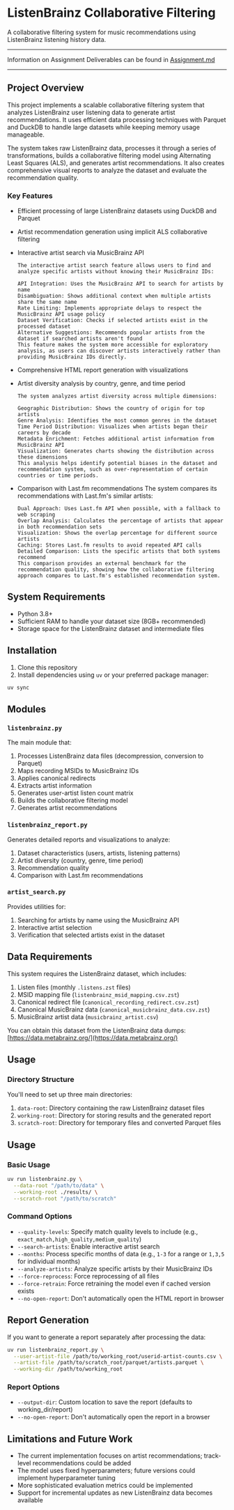 # ListenBrainz Collaborative Filtering

A collaborative filtering system for music recommendations using ListenBrainz listening history data.

---

Information on Assignment Deliverables can be found in [Assignment.md](./Assignment%20Report.md)

---

## Project Overview

This project implements a scalable collaborative filtering system that analyzes ListenBrainz user listening data to generate artist recommendations. It uses efficient data processing techniques with Parquet and DuckDB to handle large datasets while keeping memory usage manageable.

The system takes raw ListenBrainz data, processes it through a series of transformations, builds a collaborative filtering model using Alternating Least Squares (ALS), and generates artist recommendations. It also creates comprehensive visual reports to analyze the dataset and evaluate the recommendation quality.

### Key Features

- Efficient processing of large ListenBrainz datasets using DuckDB and Parquet
- Artist recommendation generation using implicit ALS collaborative filtering
- Interactive artist search via MusicBrainz API

      The interactive artist search feature allows users to find and analyze specific artists without knowing their MusicBrainz IDs:

      API Integration: Uses the MusicBrainz API to search for artists by name
      Disambiguation: Shows additional context when multiple artists share the same name
      Rate Limiting: Implements appropriate delays to respect the MusicBrainz API usage policy
      Dataset Verification: Checks if selected artists exist in the processed dataset
      Alternative Suggestions: Recommends popular artists from the dataset if searched artists aren't found
      This feature makes the system more accessible for exploratory analysis, as users can discover artists interactively rather than providing MusicBrainz IDs directly.

- Comprehensive HTML report generation with visualizations
- Artist diversity analysis by country, genre, and time period

      The system analyzes artist diversity across multiple dimensions:

      Geographic Distribution: Shows the country of origin for top artists
      Genre Analysis: Identifies the most common genres in the dataset
      Time Period Distribution: Visualizes when artists began their careers by decade
      Metadata Enrichment: Fetches additional artist information from MusicBrainz API
      Visualization: Generates charts showing the distribution across these dimensions
      This analysis helps identify potential biases in the dataset and recommendation system, such as over-representation of certain countries or time periods.

- Comparison with Last.fm recommendations
      The system compares its recommendations with Last.fm's similar artists:

      Dual Approach: Uses Last.fm API when possible, with a fallback to web scraping
      Overlap Analysis: Calculates the percentage of artists that appear in both recommendation sets
      Visualization: Shows the overlap percentage for different source artists
      Caching: Stores Last.fm results to avoid repeated API calls
      Detailed Comparison: Lists the specific artists that both systems recommend
      This comparison provides an external benchmark for the recommendation quality, showing how the collaborative filtering approach compares to Last.fm's established recommendation system.

## System Requirements

- Python 3.8+
- Sufficient RAM to handle your dataset size (8GB+ recommended)
- Storage space for the ListenBrainz dataset and intermediate files

## Installation

1. Clone this repository
2. Install dependencies using `uv` or your preferred package manager:

```bash
uv sync
```

## Modules

### `listenbrainz.py`

The main module that:
1. Processes ListenBrainz data files (decompression, conversion to Parquet)
2. Maps recording MSIDs to MusicBrainz IDs
3. Applies canonical redirects
4. Extracts artist information
5. Generates user-artist listen count matrix
6. Builds the collaborative filtering model
7. Generates artist recommendations

### `listenbrainz_report.py`

Generates detailed reports and visualizations to analyze:
1. Dataset characteristics (users, artists, listening patterns)
2. Artist diversity (country, genre, time period)
3. Recommendation quality
4. Comparison with Last.fm recommendations

### `artist_search.py`

Provides utilities for:
1. Searching for artists by name using the MusicBrainz API
2. Interactive artist selection
3. Verification that selected artists exist in the dataset

## Data Requirements

This system requires the ListenBrainz dataset, which includes:

1. Listen files (monthly `.listens.zst` files)
2. MSID mapping file (`listenbrainz_msid_mapping.csv.zst`)
3. Canonical redirect file (`canonical_recording_redirect.csv.zst`)
4. Canonical MusicBrainz data (`canonical_musicbrainz_data.csv.zst`)
5. MusicBrainz artist data (`musicbrainz_artist.csv`)

You can obtain this dataset from the ListenBrainz data dumps: [https://data.metabrainz.org/](https://data.metabrainz.org/)

## Usage

### Directory Structure

You'll need to set up three main directories:

1. `data-root`: Directory containing the raw ListenBrainz dataset files
2. `working-root`: Directory for storing results and the generated report
3. `scratch-root`: Directory for temporary files and converted Parquet files

## Usage

### Basic Usage

```bash
uv run listenbrainz.py \
  --data-root "/path/to/data" \
  --working-root ./results/ \
  --scratch-root "/path/to/scratch"
```

### Command Options

- `--quality-levels`: Specify match quality levels to include (e.g., `exact_match,high_quality,medium_quality`)
- `--search-artists`: Enable interactive artist search
- `--months`: Process specific months of data (e.g., `1-3` for a range or `1,3,5` for individual months)
- `--analyze-artists`: Analyze specific artists by their MusicBrainz IDs
- `--force-reprocess`: Force reprocessing of all files
- `--force-retrain`: Force retraining the model even if cached version exists
- `--no-open-report`: Don't automatically open the HTML report in browser

## Report Generation

If you want to generate a report separately after processing the data:

```bash
uv run listenbrainz_report.py \
  --user-artist-file /path/to/working_root/userid-artist-counts.csv \
  --artist-file /path/to/scratch_root/parquet/artists.parquet \
  --working-dir /path/to/working_root
```

### Report Options

- `--output-dir`: Custom location to save the report (defaults to working_dir/report)
- `--no-open-report`: Don't automatically open the report in a browser

## Limitations and Future Work

- The current implementation focuses on artist recommendations; track-level recommendations could be added
- The model uses fixed hyperparameters; future versions could implement hyperparameter tuning
- More sophisticated evaluation metrics could be implemented
- Support for incremental updates as new ListenBrainz data becomes available
